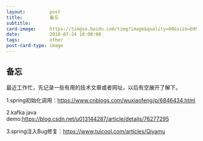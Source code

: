 ```yaml
---
layout:         post
title:          备忘
subtitle:       
card-image:     https://timgsa.baidu.com/timg?image&quality=80&size=b9999_10000&sec=1532409817012&di=49b1dae6878e8afc476463e6fb48b6e1&imgtype=0&src=http%3A%2F%2Fimg.zcool.cn%2Fcommunity%2F01262b571644db6ac7251343eece74.png%40900w_1l_2o_100sh.jpg%2Fimages%2Fc_33.jpg
date:           2018-07-24 10:00:00
tags:           other
post-card-type: image
---
```


## 备忘

最近工作忙，先记录一些有用的技术文章或者网址，以后有空展开了解下。

1.spring初始化调用：https://www.cnblogs.com/wuxiaofeng/p/6846434.html

2.kafka java demo:https://blog.csdn.net/u013144287/article/details/76277295

3.spring注入Bug修复：https://www.tuicool.com/articles/Qjyamu
